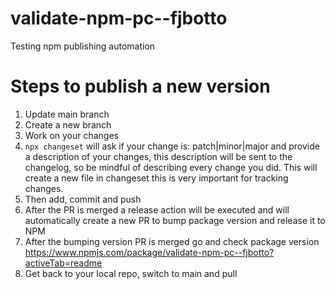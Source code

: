 # validate-npm-pc--fjbotto
Testing npm publishing automation

# Steps to publish a new version
1. Update main branch
2. Create a new branch
3. Work on your changes
4. `npx changeset` will ask if your change is: patch|minor|major and provide a description of your changes, this description will be sent to the changelog, so be mindful of describing every change you did. This will create a new file in changeset this is very important for tracking changes.
5. Then add, commit and push
6. After the PR is merged a release action will be executed and will automatically create a new PR to bump package version and release it to NPM
7. After the bumping version PR is merged go and check package version https://www.npmjs.com/package/validate-npm-pc--fjbotto?activeTab=readme
8. Get back to your local repo, switch to main and pull